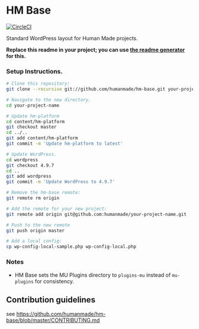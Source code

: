 HM Base
=======

[![CircleCI](https://circleci.com/gh/humanmade/hm-base.png)](https://circleci.com/gh/humanmade/hm-base)

Standard WordPress layout for Human Made projects.

**Replace this readme in your project; you can use [the readme generator](https://humanmade.github.io/readme-creator/) for this.**

### Setup Instructions.

```sh
# Clone this repository:
git clone --recursive git://github.com/humanmade/hm-base.git your-project-name

# Navigate to the new directory.
cd your-project-name

# Update hm-platform
cd content/hm-platform
git checkout master
cd ../..
git add content/hm-platform
git commit -m 'Update hm-platform to latest'

# Update WordPress.
cd wordpress
git checkout 4.9.7
cd ..
git add wordpress
git commit -m 'Update WordPress to 4.9.7'

# Remove the hm-base remote:
git remote rm origin

# Add the remote for your new project:
git remote add origin git@github.com:humanmade/your-project-name.git

# Push to the new remote
git push origin master

# Add a local config:
cp wp-config-local-sample.php wp-config-local.php
```

### Notes

* HM Base sets the MU Plugins directory to `plugins-mu` instead of `mu-plugins` for consistency.

## Contribution guidelines ##

see https://github.com/humanmade/hm-base/blob/master/CONTRIBUTING.md
